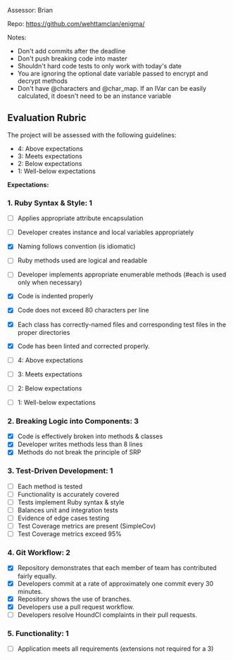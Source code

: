 Assessor: Brian

Repo: https://github.com/wehttamclan/enigma/

Notes:

* Don't add commits after the deadline
* Don't push breaking code into master
* Shouldn't hard code tests to only work with today's date
* You are ignoring the optional date variable passed to encrypt and decrypt methods
* Don't have @characters and @char_map. If an IVar can be easily calculated, it doesn't need to be an instance variable

## Evaluation Rubric

The project will be assessed with the following guidelines:

* 4: Above expectations
* 3: Meets expectations
* 2: Below expectations
* 1: Well-below expectations

**Expectations:**

### 1. Ruby Syntax & Style: 1

- [ ] Applies appropriate attribute encapsulation  
- [ ] Developer creates instance and local variables appropriately
- [x] Naming follows convention (is idiomatic)
- [ ] Ruby methods used are logical and readable  
- [ ] Developer implements appropriate enumerable methods (#each is used only when necessary)
- [x] Code is indented properly
- [x] Code does not exceed 80 characters per line
- [x] Each class has correctly-named files and corresponding test files in the proper directories
- [x] Code has been linted and corrected properly.

- [ ] 4: Above expectations
- [ ] 3: Meets expectations
- [ ] 2: Below expectations
- [ ] 1: Well-below expectations

### 2. Breaking Logic into Components: 3

- [x] Code is effectively broken into methods & classes
- [x] Developer writes methods less than 8 lines
- [x] Methods do not break the principle of SRP

### 3. Test-Driven Development: 1

- [ ] Each method is tested  
- [ ] Functionality is accurately covered
- [ ] Tests implement Ruby syntax & style   
- [ ] Balances unit and integration tests
- [ ] Evidence of edge cases testing
- [ ] Test Coverage metrics are present (SimpleCov)
- [ ] Test Coverage metrics exceed 95%

### 4. Git Workflow: 2

- [x] Repository demonstrates that each member of team has contributed fairly equally.
- [x] Developers commit at a rate of approximately one commit every 30 minutes.
- [x] Repository shows the use of branches.
- [x] Developers use a pull request workflow.
- [ ] Developers resolve HoundCI complaints in their pull requests.

### 5. Functionality: 1

- [ ] Application meets all requirements (extensions not required for a 3)

